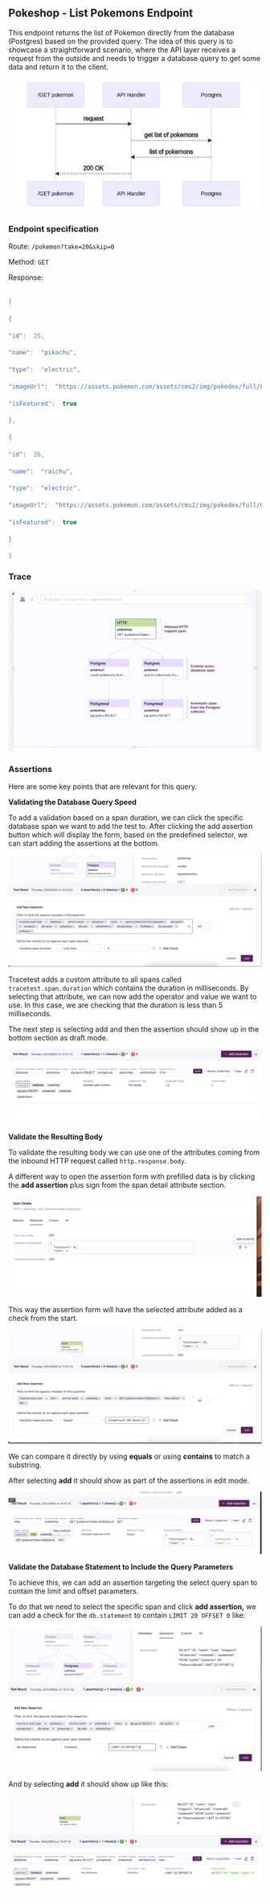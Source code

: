 ## Pokeshop - List Pokemons Endpoint

This endpoint returns the list of Pokemon directly from the database (Postgres) based on the provided query. The idea of this query is to showcase a straightforward scenario, where the API layer receives a request from the outside and needs to trigger a database query to get some data and return it to the client.

![](../img/516521996/517275672.png)

### **Endpoint specification**

Route: `/pokemon?take=20&skip=0`

Method: `GET`

Response:

```java

[

{

"id":  25,

"name":  "pikachu",

"type":  "electric",

"imageUrl":  "https://assets.pokemon.com/assets/cms2/img/pokedex/full/025.png",

"isFeatured":  true

},

{

"id":  26,

"name":  "raichu",

"type":  "electric",

"imageUrl":  "https://assets.pokemon.com/assets/cms2/img/pokedex/full/026.png",

"isFeatured":  true

}

]

```

### **Trace**

![](../img/516521996/517341205.png)

### **Assertions**

Here are some key points that are relevant for this query.

**Validating the Database Query Speed**

To add a validation based on a span duration, we can click the specific database span we want to add the test to. After clicking the add assertion button which will display the form, based on the predefined selector, we can start adding the assertions at the bottom.

![](../img/516521996/517472261.png)

Tracetest adds a custom attribute to all spans called `tracetest.span.duration` which contains the duration in milliseconds. By selecting that attribute, we can now add the operator and value we want to use. In this case, we are checking that the duration is less than 5 milliseconds.

The next step is selecting add and then the assertion should show up in the bottom section as draft mode.

![](../img/516521996/517406727.png)

**Validate the Resulting Body**

To validate the resulting body we can use one of the attributes coming from the inbound HTTP request called `http.response.body`.

A different way to open the assertion form with prefilled data is by clicking the **add assertion** plus sign from the span detail attribute section.

![](../img/516521996/517963791.png)

This way the assertion form will have the selected attribute added as a check from the start.

![](../img/516521996/517406733.png)

We can compare it directly by using **equals** or using **contains** to match a substring.

After selecting **add** it should show as part of the assertions in edit mode.

![](../img/516521996/517406739.png)

**Validate the Database Statement to Include the Query Parameters**

To achieve this, we can add an assertion targeting the select query span to contain the limit and offset parameters.

To do that we need to select the specific span and click **add assertion,** we can add a check for the `db.statement` to contain `LIMIT 20 OFFSET 0` like:

![](../img/516521996/517308433.png)

And by selecting **add** it should show up like this:

![](../img/516521996/517472269.png)
